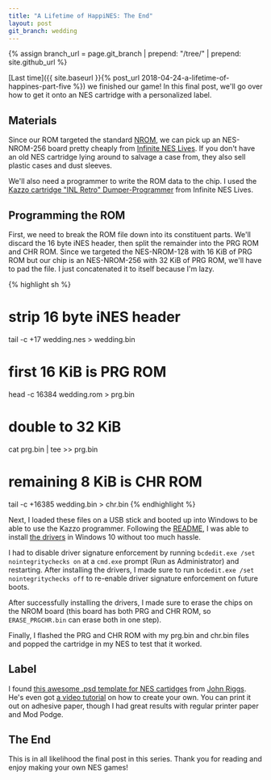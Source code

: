 ```yaml
---
title: "A Lifetime of HappiNES: The End"
layout: post
git_branch: wedding
---
```


{% assign branch_url = page.git_branch | prepend: "/tree/" | prepend: site.github_url %}

[Last time]({{ site.baseurl }}{% post_url 2018-04-24-a-lifetime-of-happines-part-five %}) we finished our game!
In this final post, we'll go over how to get it onto an NES cartridge with a personalized label.

## Materials

Since our ROM targeted the standard [NROM](https://wiki.nesdev.com/w/index.php/NROM), we can pick up an NES-NROM-256 board pretty cheaply from [Infinite NES Lives](http://www.infiniteneslives.com/nessupplies.php#NROM).
If you don't have an old NES cartridge lying around to salvage a case from, they also sell plastic cases and dust sleeves.

We'll also need a programmer to write the ROM data to the chip. I used the [Kazzo cartridge "INL Retro" Dumper-Programmer](http://www.infiniteneslives.com/kazzo.php) from Infinite NES Lives.

## Programming the ROM

First, we need to break the ROM file down into its constituent parts.
We'll discard the 16 byte iNES header, then split the remainder into the PRG ROM and CHR ROM.
Since we targeted the NES-NROM-128 with 16 KiB of PRG ROM but our chip is an NES-NROM-256 with 32 KiB of PRG ROM, we'll have to pad the file.
I just concatenated it to itself because I'm lazy.

{% highlight sh %}
# strip 16 byte iNES header
tail -c +17 wedding.nes > wedding.bin
# first 16 KiB is PRG ROM
head -c 16384 wedding.rom > prg.bin
# double to 32 KiB
cat prg.bin | tee >> prg.bin
# remaining 8 KiB is CHR ROM
tail -c +16385 wedding.bin > chr.bin
{% endhighlight %}

Next, I loaded these files on a USB stick and booted up into Windows to be able to use the Kazzo programmer.
Following the [README](https://www.dropbox.com/s/jg5j8s949o7lqox/readme.txt?dl=0), I was able to install [the drivers](https://www.dropbox.com/s/f15d778hoacz0sp/kazzo.zip?dl=1) in Windows 10 without too much hassle.

I had to disable driver signature enforcement by running `bcdedit.exe /set nointegritychecks on` at a `cmd.exe` prompt (Run as Administrator) and restarting.
After installing the drivers, I made sure to run `bcdedit.exe /set nointegritychecks off` to re-enable driver signature enforcement on future boots.

After successfully installing the drivers, I made sure to erase the chips on the NROM board (this board has both PRG and CHR ROM, so `ERASE_PRGCHR.bin` can erase both in one step).

Finally, I flashed the PRG and CHR ROM with my prg.bin and chr.bin files and popped the cartridge in my NES to test that it worked.

## Label

I found [this awesome .psd template for NES cartidges](https://drive.google.com/file/d/0ByHdtRdE3t7_U2xDZGQxX1BYWk0/view) from [John Riggs](http://gamester81.com/author/johnblueriggs/).
He's even got [a video tutorial](http://gamester81.com/how-to-make-your-own-nes-labels-download/) on how to create your own.
You can print it out on adhesive paper, though I had great results with regular printer paper and Mod Podge.

## The End

This is in all likelihood the final post in this series.
Thank you for reading and enjoy making your own NES games!
